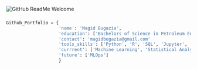 ![GitHub ReadMe Welcome](https://user-images.githubusercontent.com/42721181/176310524-6ce7a6ff-732d-4118-a8d2-ef904d8f5ecd.gif)


### 

```python
Github_Portfolio = {
                    'name': 'Magid Bugazia',
                    'education': ['Bachelors of Science in Petroleum Engineering', 'Masters in Data Analytics'],
                    'contact': 'magidbugazia@gmail.com'
                    'tools_skills': ['Python', 'R', 'SQL', 'Jupyter', 'Tableau', 'AWS', 'Docker']
                    'currrent': ['Machine Learning', 'Statistical Analysis', 'EDA']
                    'future': ['MLOps']
                    }
```

<!--
**magidbugazia/magidbugazia** is a ✨ _special_ ✨ repository because its `README.md` (this file) appears on your GitHub profile.

Here are some ideas to get you started:

- 🔭 I’m currently working on ...
- 🌱 I’m currently learning ...
- 👯 I’m looking to collaborate on ...
- 🤔 I’m looking for help with ...
- 💬 Ask me about ...
- 📫 How to reach me: ...
- 😄 Pronouns: ...
- ⚡ Fun fact: ...
-->

